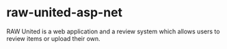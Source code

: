 # raw-united-asp-net
RAW United is a web application and a review system which allows users to review items or upload their own.
